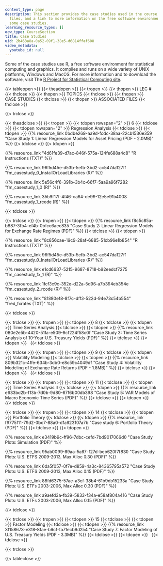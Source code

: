 ```yaml
---
content_type: page
description: This section provides the case studies used in the course, associated
  files, and a link to more information on the free software environment used for
  some case studies.
learning_resource_types: []
ocw_type: CourseSection
title: Case Studies
uid: 2b463a8a-0a52-09f1-38e5-d6814ffaf688
video_metadata:
  youtube_id: null
---
```


Some of the case studies use R, a free software environment for statistical computing and graphics. It compiles and runs on a wide variety of UNIX platforms, Windows and MacOS. For more information and to download the software, visit The [R Project for Statistical Computing site](http://www.r-project.org/).

{{< tableopen >}}
{{< theadopen >}}
{{< tropen >}}
{{< thopen >}}
LEC #
{{< thclose >}}
{{< thopen >}}
TOPICS
{{< thclose >}}
{{< thopen >}}
CASE STUDIES
{{< thclose >}}
{{< thopen >}}
ASSOCIATED FILES
{{< thclose >}}

{{< trclose >}}

{{< theadclose >}}
{{< tropen >}}
{{< tdopen rowspan="2" >}}
6
{{< tdclose >}}
{{< tdopen rowspan="2" >}}
Regression Analysis
{{< tdclose >}}
{{< tdopen >}}
{{% resource_link 0bdbe269-aa9d-fcdc-38aa-22cb1536e359 "Case Study 1: Linear Regression Models for Asset Pricing (PDF - 2.0MB)" %}}
{{< tdclose >}}
{{< tdopen >}}


{{% resource_link "4d61fe39-d7ac-846f-575a-124fe688a4c8" "R Instructions (TXT)" %}}

{{% resource_link 96f5d45e-d53b-5efb-3bd2-ac547da127f1 "fm\_casestudy\_0\_InstallOrLoadLibraries (R)" %}}

{{% resource_link 5e56c4f6-391b-3b4c-66f7-5aa9a96f7282 "fm\_casestudy\_1\_0 (R)" %}}

{{% resource_link 35b9f17f-4f46-ca84-de99-12e5e91b4008 "fm\_casestudy\_1\_rcode (R)" %}}


{{< tdclose >}}

{{< trclose >}}
{{< tropen >}}
{{< tdopen >}}
{{% resource_link f8c5c85a-b887-3fb4-ef4b-0bfcc6aec835 "Case Study 2: Linear Regression Models for Exchange Rate Regimes (PDF)" %}}
{{< tdclose >}}
{{< tdopen >}}


{{% resource_link "8c856cae-19c9-28af-6885-51cb96e1b854" "R Instructions (TXT)" %}}

{{% resource_link 96f5d45e-d53b-5efb-3bd2-ac547da127f1 "fm\_casestudy\_0\_InstallOrLoadLibraries (R)" %}}

{{% resource_link e1cd6637-5215-9687-8718-b92eedcf7275 "fm\_casestudy\_fx\_1 (R)" %}}

{{% resource_link 1fcf3c9c-352e-d22a-5d96-a7b394eb354e "fm\_casestudy\_2\_rcode (R)" %}}

{{% resource_link "81880ef8-8f7c-dff3-522d-94e73c54b554" "fred\_fxrates (TXT)" %}}


{{< tdclose >}}

{{< trclose >}}
{{< tropen >}}
{{< tdopen >}}
8
{{< tdclose >}}
{{< tdopen >}}
Time Series Analysis
{{< tdclose >}}
{{< tdopen >}}
{{% resource_link 080e2e5b-4420-51fa-e509-9cf224f58c0f "Case Study 3: Time Series Analysis of 10-Year U.S. Treasury Yields (PDF)" %}}
{{< tdclose >}}
{{< tdopen >}}
 
{{< tdclose >}}

{{< trclose >}}
{{< tropen >}}
{{< tdopen >}}
9
{{< tdclose >}}
{{< tdopen >}}
Volatility Modeling
{{< tdclose >}}
{{< tdopen >}}
{{% resource_link 809b321c-4ffe-634b-3db0-e8c59c4049df "Case Study 4: Volatility Modeling of Exchange Rate Returns (PDF - 1.8MB)" %}}
{{< tdclose >}}
{{< tdopen >}}
 
{{< tdclose >}}

{{< trclose >}}
{{< tropen >}}
{{< tdopen >}}
11
{{< tdclose >}}
{{< tdopen >}}
Time Series Analysis II
{{< tdclose >}}
{{< tdopen >}}
{{% resource_link e633bd2b-f13b-7d0b-9d80-67f6b00db398 "Case Study 5: VAR Models of Macro Economic Time Series (PDF)" %}}
{{< tdclose >}}
{{< tdopen >}}
 
{{< tdclose >}}

{{< trclose >}}
{{< tropen >}}
{{< tdopen >}}
14
{{< tdclose >}}
{{< tdopen >}}
Portfolio Theory
{{< tdclose >}}
{{< tdopen >}}
{{% resource_link f9775f11-79d2-0bc7-88a0-d1a623107a7b "Case study 6: Portfolio Theory (PDF)" %}}
{{< tdclose >}}
{{< tdopen >}}


{{% resource_link e3419b9c-ff96-7dbc-cefd-7bd9017066d0 "Case Study Plots: Simulation (PDF)" %}}

{{% resource_link 95ab0099-89aa-5a67-f27d-beb620f7f830 "Case Study Plots: U.S. ETFS 2009-2013, Max Alloc 0.30 (PDF)" %}}

{{% resource_link 6da5f057-0f7e-d859-4a3c-84365795a572 "Case Study Plots: U.S. ETFS 2009-2013, Max Alloc 0.15 (PDF)" %}}

{{% resource_link 88fd6375-57ae-a3cf-38b4-61b9db15233a "Case Study Plots: U.S. ETFs 2003-2006, Max Alloc 0.30 (PDF)" %}}

{{% resource_link a9aefd3a-fb39-5833-f34a-e58af804a416 "Case Study Plots: U.S. ETFs 2003-2006, Max Alloc 0.15 (PDF)" %}}


{{< tdclose >}}

{{< trclose >}}
{{< tropen >}}
{{< tdopen >}}
15
{{< tdclose >}}
{{< tdopen >}}
Factor Modeling
{{< tdclose >}}
{{< tdopen >}}
{{% resource_link 3f158673-e318-8fae-b6cf-fa71ecb9d254 "Case Study 7: Factor Modeling of U.S. Treasury Yields (PDF - 3.3MB)" %}}
{{< tdclose >}}
{{< tdopen >}}
 
{{< tdclose >}}

{{< trclose >}}

{{< tableclose >}}